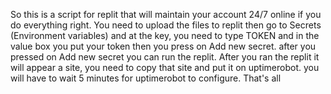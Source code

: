 So this is a script for replit that will maintain your account 24/7 online if you do everything right.
You need to upload the files to replit then go to Secrets (Environment variables) and at the key, you need to type TOKEN and in the value box you put your token then you press on Add new secret. after you pressed on Add new secret you can run the replit. After you ran the replit it will appear a site, you need to copy that site and put it on uptimerobot. you will have to wait 5 minutes for uptimerobot to configure. That's all